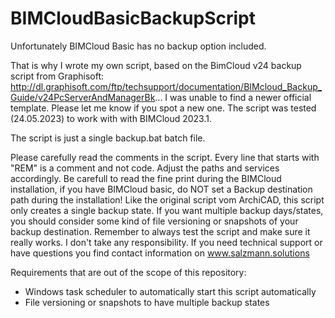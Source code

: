 # BIMCloudBasicBackupScript

Unfortunately BIMCloud Basic has no backup option included.

That is why I wrote my own script, based on the BimCloud v24 backup script from Graphisoft:
http://dl.graphisoft.com/ftp/techsupport/documentation/BIMcloud_Backup_Guide/v24PcServerAndManagerBk...
I was unable to find a newer official template. Please let me know if you spot a new one.
The script was tested (24.05.2023) to work with with BIMCloud 2023.1.

The script is just a single backup.bat batch file. 

Please carefully read the comments in the script. Every line that starts with "REM" is a comment and not code. Adjust the paths and services accordingly. 
Be carefull to read the fine print during the BIMCloud installation, if you have BIMCloud basic, do NOT set a Backup destination path during the installation!
Like the original script vom ArchiCAD, this script only creates a single backup state. If you want multiple backup days/states, you should consider some kind of file versioning or snapshots of your backup destination. 
Remember to always test the script and make sure it really works. I don't take any responsibility. If you need technical support or have questions you find contact information on www.salzmann.solutions

Requirements that are out of the scope of this repository:

- Windows task scheduler to automatically start this script automatically 
- File versioning or snapshots to have multiple backup states
